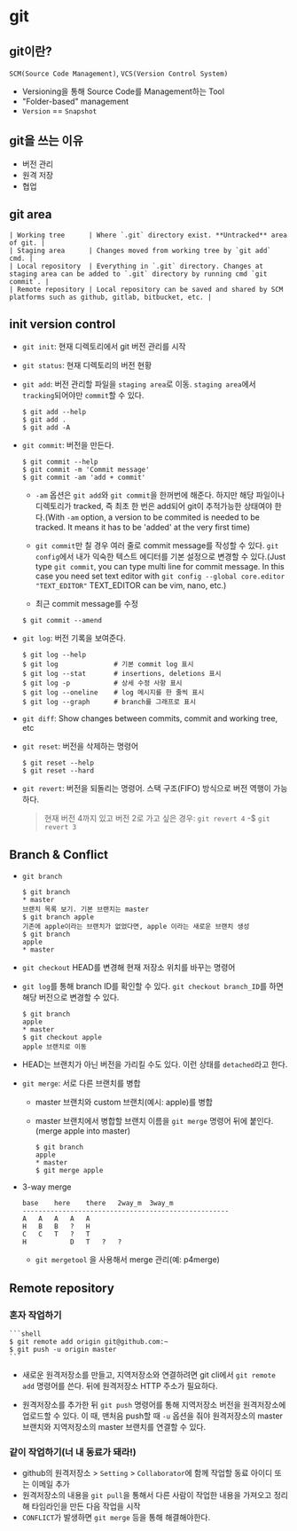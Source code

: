 # git

## git이란?

`SCM(Source Code Management)`, `VCS(Version Control System)`

* Versioning을 통해 Source Code를 Management하는 Tool
* "Folder-based" management
* `Version` == `Snapshot`



## git을 쓰는 이유

* 버전 관리
* 원격 저장
* 협업



## git area

    | Working tree      | Where `.git` directory exist. **Untracked** area of git. |
    | Staging area      | Changes moved from working tree by `git add` cmd. |
    | Local repository  | Everything in `.git` directory. Changes at staging area can be added to `.git` directory by running cmd `git commit`. |
    | Remote repository | Local repository can be saved and shared by SCM platforms such as github, gitlab, bitbucket, etc. |



## init version control

- `git init`: 현재 디렉토리에서 git 버전 관리를 시작



- `git status`: 현재 디렉토리의 버전 현황



- `git add`: 버전 관리할 파일을 `staging area`로 이동. `staging area`에서 `tracking`되어야만 `commit`할 수 있다.

    ```shell
    $ git add --help
    $ git add .
    $ git add -A
    ```



- `git commit`: 버전을 만든다.

    ```shell
    $ git commit --help
    $ git commit -m 'Commit message'
    $ git commit -am 'add + commit'
    ```

    - `-am` 옵션은 `git add`와 `git commit`을 한꺼번에 해준다. 하지만 해당 파일이나 디렉토리가 tracked, 즉 최초 한 번은 add되어 git이 추적가능한 상태여야 한다.(With `-am` option, a version to be commited is needed to be tracked. It means it has to be 'added' at the very first time)

    - `git commit`만 칠 경우 여러 줄로 commit message를 작성할 수 있다. `git config`에서 내가 익숙한 텍스트 에디터를 기본 설정으로 변경할 수 있다.(Just type `git commit`, you can type multi line for commit message. In this case you need set text editor with `git config --global core.editor "TEXT_EDITOR"` TEXT_EDITOR can be vim, nano, etc.)

    - 최근 commit message를 수정
    ```shell
    $ git commit --amend
    ```



- `git log`: 버전 기록을 보여준다.

    ```shell
    $ git log --help
    $ git log              # 기본 commit log 표시
    $ git log --stat       # insertions, deletions 표시
    $ git log -p           # 상세 수정 사항 표시
    $ git log --oneline    # log 메시지를 한 줄씩 표시
    $ git log --graph      # branch를 그래프로 표시
    ```



- `git diff`: Show changes between commits, commit and working tree, etc



- `git reset`: 버전을 삭제하는 명령어

    ```shell
    $ git reset --help
    $ git reset --hard
    ```



- `git revert`: 버전을 되돌리는 명령어. 스택 구조(FIFO) 방식으로 버전 역행이 가능하다. 
    > 현재 버전 4까지 있고 버전 2로 가고 싶은 경우: `git revert 4` -$ `git revert 3`



## Branch & Conflict

- `git branch`

    ```shell
    $ git branch
    * master
    브랜치 목록 보기. 기본 브랜치는 master
    $ git branch apple
    기존에 apple이라는 브랜치가 없었다면, apple 이라는 새로운 브랜치 생성
    $ git branch
    apple
    * master
    ```



- `git checkout`
HEAD를 변경해 현재 저장소 위치를 바꾸는 명령어

- `git log`를 통해 branch ID를 확인할 수 있다. `git checkout branch_ID`를 하면 해당 버전으로 변경할 수 있다.

    ```shell
    $ git branch
    apple
    * master
    $ git checkout apple
    apple 브랜치로 이동
    ```

- HEAD는 브랜치가 아닌 버전을 가리킬 수도 있다. 이런 상태를 `detached`라고 한다.



- `git merge`: 서로 다른 브랜치를 병합

    * master 브랜치와 custom 브랜치(예시: apple)를 병합
    * master 브랜치에서 병합할 브랜치 이름을 `git merge` 명령어 뒤에 붙인다.(merge apple into master)

        ```shell
        $ git branch
        apple
        * master
        $ git merge apple
        ```

- 3-way merge

    ```
    base	here	there	2way_m	3way_m
    ----------------------------------------------------
    A	A	A	A	A
    H	B	B	?	H
    C	C	T	?	T
    H           D	T	?	?
    ```

    * `git mergetool` 을 사용해서 merge 관리(예: p4merge)


## Remote repository

### 혼자 작업하기

    ```shell
    $ git remote add origin git@github.com:~
    $ git push -u origin master
    ```

* 새로운 원격저장소를 만들고, 지역저장소와 연결하려면 git cli에서 `git remote add` 명령어를 쓴다. 뒤에 원격저장소 HTTP 주소가 필요하다.

* 원격저장소를 추가한 뒤 `git push` 명령어를 통해 지역저장소 버전을 원격저장소에 업로드할 수 있다. 이 때, 맨처음 push할 때 `-u` 옵션을 줘야 원격저장소의 master 브랜치와 지역저장소의 master 브랜치를 연결할 수 있다.



### 같이 작업하기(너 내 동료가 돼라!)

* github의 원격저장소 > `Setting` > `Collaborator`에 함께 작업할 동료 아이디 또는 이메일 추가
* 원격저장소의 내용을 `git pull`을 통해서 다른 사람이 작업한 내용을 가져오고 정리해 타임라인을 만든 다음 작업을 시작
* `CONFLICT`가 발생하면 `git merge` 등을 통해 해결해야한다.